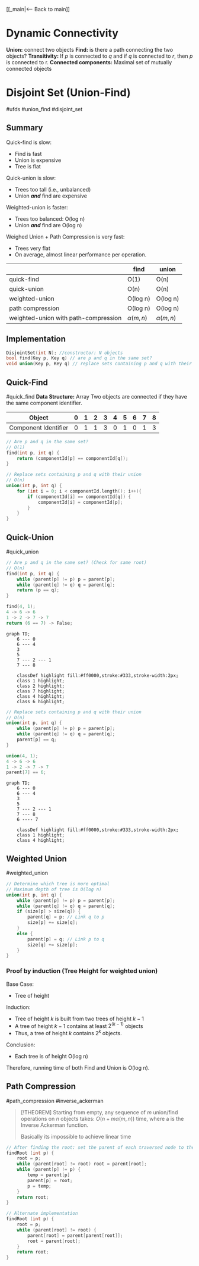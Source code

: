 [[_main|<-- Back to main]]

# Dynamic Connectivity
**Union:** connect two objects
**Find:** is there a path connecting the two objects?
**Transitivity:** If *p* is connected to *q* and if *q* is connected to *r*, then *p* is connected to r.
**Connected components:** Maximal set of mutually connected objects

# Disjoint Set (Union-Find) 
#ufds  #union_find #disjoint_set
## Summary
Quick-find is slow:
- Find is fast
- Union is expensive
- Tree is flat

Quick-union is slow:
- Trees too tall (i.e., unbalanced)
- Union ***and*** find are expensive

Weighted-union is faster:
- Trees too balanced: O(log n)
- Union ***and*** find are O(log n)

Weighed Union + Path Compression is very fast:
- Trees very flat
- On average, almost linear performance per operation.

|                                      | find           | union          |
| ------------------------------------ | -------------- | -------------- |
| quick-find                           | O(1)           | O(n)           |
| quick-union                          | O(n)           | O(n)           |
| weighted-union                       | O(log n)       | O(log n)       |
| path compression                     | O(log n)       | O(log n)       |
| weighted-union with path-compression | $\alpha (m,n)$ | $\alpha (m,n)$ |
## Implementation
```cpp
DisjointSet(int N); //constructor: N objects
bool find(Key p, Key q) // are p and q in the same set?
void union(Key p, Key q) // replace sets containing p and q with their union
```
## Quick-Find
#quick_find
**Data Structure:** Array
Two objects are connected if they have the same component identifier.

| Object               | 0   | 1   | 2   | 3   | 4   | 5   | 6   | 7   | 8   |
| -------------------- | --- | --- | --- | --- | --- | --- | --- | --- | --- |
| Component Identifier | 0   | 1   | 1   | 3   | 0   | 1   | 0   | 1   | 3   |

```cpp
// Are p and q in the same set?
// O(1)
find(int p, int q) {
	return (componentId[p] == componentId[q]);
}

// Replace sets containing p and q with their union
// O(n)
union(int p, int q) {
	for (int i = 0; i < componentId.length(); i++){
		if (componentId[i] == componentId[q]) {
			componentId[i] = componentId[p];
		}
	}
}
```
## Quick-Union 
#quick_union
```cpp
// Are p and q in the same set? (Check for same root)
// O(n)
find(int p, int q) {
	while (parent[p] != p) p = parent[p];
	while (parent[q] != q) q = parent[q];
	return (p == q);
}

find(4, 1);
4 -> 6 -> 6
1 -> 2 -> 7 -> 7
return (6 == 7) -> False;
```

```mermaid
graph TD;
    6 --- 0
    6 --- 4
    3
    5
    7 --- 2 --- 1
    7 --- 8

    classDef highlight fill:#ff0000,stroke:#333,stroke-width:2px;
    class 1 highlight;
    class 2 highlight;
    class 7 highlight;
    class 4 highlight;
    class 6 highlight;
```

```cpp
// Replace sets containing p and q with their union
// O(n)
union(int p, int q) {
	while (parent[p] != p) p = parent[p];
	while (parent[q] != q) q = parent[q];
	parent[p] == q;
}

union(4, 1);
4 -> 6 -> 6
1 -> 2 -> 7 -> 7
parent[7] == 6;
```

```mermaid
graph TD;
    6 --- 0
    6 --- 4
    3
    5
    7 --- 2 --- 1
    7 --- 8
    6 ---- 7

    classDef highlight fill:#ff0000,stroke:#333,stroke-width:2px;
    class 1 highlight;
    class 4 highlight;
```
## Weighted Union
#weighted_union
```cpp
// Determine which tree is more optimal
// Maximum depth of tree is O(log n)
union(int p, int q) {
	while (parent[p] != p) p = parent[p];
	while (parent[q] != q) q = parent[q];
	if (size[p] > size[q]) {
		parent[q] = p; // Link q to p
		size[p] += size[q];
	}
	else {
		parent[p] = q; // Link p to q
		size[q] += size[p];
	}
}
```
### Proof by induction (Tree Height for weighted union)
Base Case: 
- Tree of height

Induction:
- Tree of height $k$ is built from two trees of height $k-1$
- A tree of height $k-1$ contains at least $2^(k-1)$ objects
- Thus, a tree of height $k$ contains $2^k$ objects.

Conclusion: 
- Each tree is of height O(log n)

Therefore, running time of both Find and Union is O(log n).
## Path Compression
#path_compression #inverse_ackerman
>[!THEOREM]
>Starting from empty, any sequence of $m$ union/find operations on $n$ objects takes: $O(n + m \alpha (m,n))$ time, where a is the Inverse Ackerman function.
>
>Basically its impossible to achieve linear time
```cpp
// After finding the root: set the parent of each traversed node to the root
findRoot (int p) {
	root = p;
	while (parent[root] != root) root = parent[root];
	while (parent[p] != p) {
		temp = parent[p]
		parent[p] = root;
		p = temp;
	}
	return root;
}

// Alternate implementation
findRoot (int p) {
	root = p;
	while (parent[root] != root) {
		parent[root] = parent[parent[root]];
		root = parent[root];
	}
	return root;
}
```